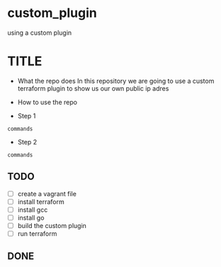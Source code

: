 # custom_plugin
using a custom plugin
# TITLE

- What the repo does
In this repository we are going to use a custom terraform plugin to show us our own public ip adres
- How to use the repo

- Step 1
```
commands
```

- Step 2
```
commands
```

## TODO
- [ ] create a vagrant file 
- [ ] install terraform
- [ ] install gcc
- [ ] install go
- [ ] build the custom plugin
- [ ] run terraform

## DONE
